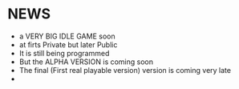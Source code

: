 # NEWS

- a VERY BIG IDLE GAME soon
- at firts Private but later Public
- It is still being programmed
- But the ALPHA VERSION is coming soon
- The final (First real playable version) version is coming very late
- 
